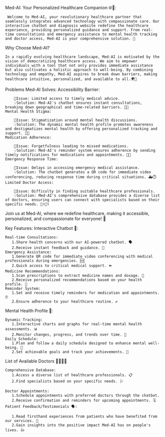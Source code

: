 
Med-AI: Your Personalized Healthcare Companion 🌐💉:
     
     Welcome to Med-AI, your revolutionary healthcare partner that seamlessly integrates advanced technology with compassionate care. Our interactive chatbot and diagnosis website redefine the healthcare experience, providing personalized guidance and support. From real-time consultations and emergency assistance to mental health tracking and doctor access, Med-AI is your comprehensive solution. 🌟


Why Choose Med-AI?

    In a rapidly evolving healthcare landscape, Med-AI is motivated by the vision of democratizing healthcare access. We aim to empower individuals with a tool that not only provides immediate assistance but also cultivates a holistic approach to well-being. By combining technology and empathy, Med-AI aspires to break down barriers, making healthcare intuitive, personalized, and available to all.🌍💙

Problems Med-AI Solves:
    Accessibility Barrier:

        🚩Issue: Limited access to timely medical advice.
        💡Solution: Med-AI's chatbot ensures instant consultations, breaking down geographical and time-related barriers. 🏥⏰
    Mental Health Stigma:

        🚩Issue: Stigmatization around mental health discussions.
        💡Solution: The dynamic mental health profile promotes awareness and destigmatizes mental health by offering personalized tracking and support. 🧠💚
    Medication Adherence:

        🚩Issue: Forgetfulness leading to missed medications.
        💡Solution: Med-AI's reminder system ensures adherence by sending timely notifications for medications and appointments. 💊🔔
    Emergency Response Time:

        🚩Issue: Delays in accessing emergency medical assistance.
        💡Solution: The chatbot generates a QR code for immediate video conferencing, reducing response time during critical situations. 🚑⏱️
    Limited Doctor Access:

        🚩Issue: Difficulty in finding suitable healthcare professionals.
        💡Solution: Med-AI's comprehensive database provides a diverse list of doctors, ensuring users can connect with specialists based on their specific needs. 👩‍⚕️👨‍⚕️

Join us at Med-AI, where we redefine healthcare, making it accessible, personalized, and compassionate for everyone! 🌟


Key Features:
  Interactive Chatbot 🤖:

    Real-time Consultations:
       1.Share health concerns with our AI-powered chatbot. 🗣️
       2.Receive instant feedback and guidance. 🚀
    Emergency Assistance:
       1.Generate QR code for immediate video conferencing with medical professionals during emergencies. 🆘
       2.Quick access to critical medical support. ⏩
    Medicine Recommendations:
       1.Scan prescriptions to extract medicine names and dosage. 📜
       2.Receive personalized recommendations based on your health profile. 💊
    Reminder System:
       1.Set and receive timely reminders for medication and appointments. ⏰
       2.Ensure adherence to your healthcare routine. ✔️
  Mental Health Profile 🧠:

    Dynamic Tracking:
       1.Interactive charts and graphs for real-time mental health assessments. 📊
       2.Monitor changes, progress, and trends over time. 🔄
    Daily Schedule:
       1.Plan and follow a daily schedule designed to enhance mental well-being. 🌅
       2.Set achievable goals and track your achievements. 🎯
  List of Available Doctors 👩‍⚕️👨‍⚕️

    Comprehensive Database:
       1.Access a diverse list of healthcare professionals. 📋
       2.Find specialists based on your specific needs. 🩺

    Doctor Appointments:
       1.Schedule appointments with preferred doctors through the chatbot.
       2.Receive confirmation and reminders for upcoming appointments. 🗓️
    Patient Feedback/Testimonials 🗣️:

       1.Read firsthand experiences from patients who have benefited from our services. 🌟
       2.Gain insights into the positive impact Med-AI has on people's lives. 👍

